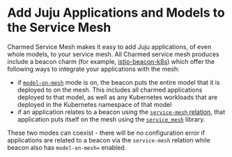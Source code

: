 # Add Juju Applications and Models to the Service Mesh

Charmed Service Mesh makes it easy to add Juju applications, of even whole models, to your service mesh.  All Charmed service mesh produces include a beacon charm (for example, [istio-beacon-k8s](https://charmhub.io/istio-beacon-k8s/)) which offer the following ways to integrate your applications with the mesh:

* if [`model-on-mesh`](https://charmhub.io/istio-beacon-k8s/configurations#model-on-mesh) mode is on, the beacon puts the entire model that it is deployed to on the mesh.  This includes all charmed applications deployed to that model, as well as any Kubernetes workloads that are deployed in the Kubernetes namespace of that model
* if an application relates to a beacon using the [`service-mesh` relation](https://charmhub.io/istio-beacon-k8s/integrations#service-mesh), that application puts itself on the mesh using the [`service_mesh`](https://charmhub.io/istio-beacon-k8s/libraries/service_mesh) library.

These two modes can coexist - there will be no configuration error if applications are related to a beacon via the `service-mesh` relation while beacon also has `model-on-mesh=` enabled.
